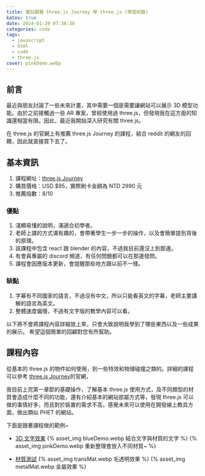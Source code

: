 ```yaml
---
title: 嘗試跟著 three.js Journey 學 three.js (學習紀錄)
katex: true
date: 2024-01-29 07:38:30
categories: code
tags: 
  - javascript
  - html
  - code
  - three.js
cover: pinkDemo.webp
---
```


## 前言 

最近與朋友討論了一些未來計畫，其中需要一個是需要讓網站可以展示 3D 模型功能。由於之前接觸過一些 AR 專案，曾經使用過 three.js，但發現我在這方面的知識還相當有限。因此，最近我開始深入研究有關 three.js。

在 three.js 的官網上有推薦 three.js Journey 的課程，結合 reddit 的網友的回饋，因此就直接買下去了。

## 基本資訊

1. 課程網址：[three.js Journey](https://threejs-journey.com/)
2. 購買價格：USD $95，實際刷卡金額為 NTD 2990 元
3. 推薦指數：8/10

### 優點

1. 淺顯易懂的說明，滿適合初學者。
2. 老師上課的方式滿有趣的，會帶著學生一步一步的操作，以及會簡單提到背後的原理。
3. 該課程中包含 react 跟 blender 的內容，不過我目前還沒上到那邊。
4. 有會員專屬的 discord 頻道，有任何問題都可以在那邊發問。
5. 課程會因應版本更新，會提醒那些地方跟以前不一樣。

### 缺點

1. 字幕有不同國家的語言，不過沒有中文，所以只能看英文的字幕，老師主要講解的語言為英文。
2. 整體速度偏慢，不過有文字版的教學內容可以看。

以下將不會將課程內容詳細放上來，只會大致說明我學到了哪些東西以及一些成果的展示。
希望這個簡單的回顧對您有所幫助。

## 課程內容
從基本的 three.js 的物件如何使用，到一些特效和物理碰撞之類的。詳細的課程可以參考 [three.js Journey](https://threejs-journey.com/)的官網，

我目前上完第一章節的基礎操作，了解基本 three.js 使用方式，及不同類型的材質會造成什麼不同的功能，還有介紹基本的網站部屬方式等，發現 three.js 可以做的事情好多，而且對於裝置的需求不高，感覺未來可以使用在開發線上教具方面，做出類似 PHET 的網站。

下面是跟著課程做的範例~

- [3D 文字效果](https://michaelpig0912.github.io/sideProject/threejs/text3D/index.html)
    {% asset_img  blueDemo.webp 結合文字與材質的文字 %}
    {% asset_img  pinkDemo.webp 重新整理會放入不同材質~ %}

- [材質測試](https://michaelpig0912.github.io/sideProject/threejs/materials/index.html)
    {% asset_img  transMat.webp 毛透明效果 %}
    {% asset_img  metalMat.webp 金屬效果 %}